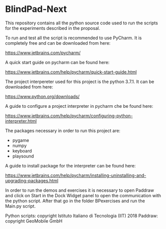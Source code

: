 # BlindPad-Next
This repository contains all the python source code used to run the scripts for 
the experiments described in the proposal. 

To run and test all the script is recommended to use PyCharm.
It is completely free and can be downloaded from here:

https://www.jetbrains.com/pycharm/

A quick start guide on pycharm can be found here:

https://www.jetbrains.com/help/pycharm/quick-start-guide.html

The project interpereter used for this project is the python 3.7.1.
It can be downloaded from here:

https://www.python.org/downloads/

A guide to configure a project interpreter in pycharm che be found here:

https://www.jetbrains.com/help/pycharm/configuring-python-interpreter.html

The packages necessary in order to run this project are:
- pygame
- numpy
- keyboard
- playsound

A guide to install package for the interpreter can be found here:

https://www.jetbrains.com/help/pycharm/installing-uninstalling-and-upgrading-packages.html

In order to run the demos and exercises it is necessary to open Paddraw and click on Start in the Dock Widget panel to open the communication with the python script. After that go in the folder BPexercises and run the Main.py script.

Python scripts: copyright Istituto Italiano di Tecnologia (IIT) 2018
Paddraw: copyright GeoMobile GmbH
